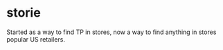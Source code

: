 # storie
Started as a way to find TP in stores, now a way to find anything in stores popular US retailers.
